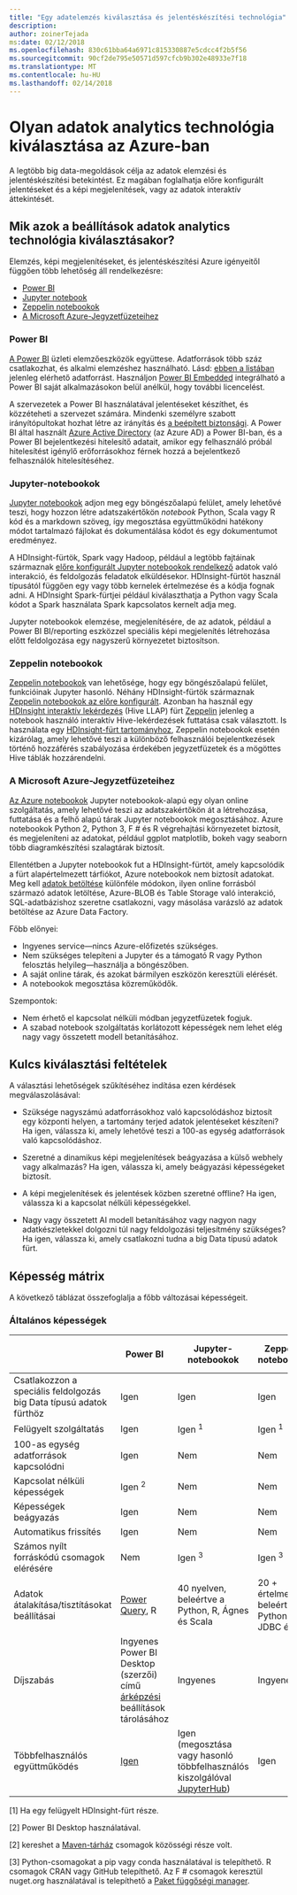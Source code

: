 ```yaml
---
title: "Egy adatelemzés kiválasztása és jelentéskészítési technológia"
description: 
author: zoinerTejada
ms:date: 02/12/2018
ms.openlocfilehash: 830c61bba64a6971c815330887e5cdcc4f2b5f56
ms.sourcegitcommit: 90cf2de795e50571d597cfcb9b302e48933e7f18
ms.translationtype: MT
ms.contentlocale: hu-HU
ms.lasthandoff: 02/14/2018
---
```

# <a name="choosing-a-data-analytics-technology-in-azure"></a>Olyan adatok analytics technológia kiválasztása az Azure-ban

A legtöbb big data-megoldások célja az adatok elemzési és jelentéskészítési betekintést. Ez magában foglalhatja előre konfigurált jelentéseket és a képi megjelenítések, vagy az adatok interaktív áttekintését. 

## <a name="what-are-your-options-when-choosing-a-data-analytics-technology"></a>Mik azok a beállítások adatok analytics technológia kiválasztásakor?

Elemzés, képi megjelenítéseket, és jelentéskészítési Azure igényeitől függően több lehetőség áll rendelkezésre:

- [Power BI](/power-bi/)
- [Jupyter notebook](https://jupyter.readthedocs.io/en/latest/index.html)
- [Zeppelin notebookok](https://zeppelin.apache.org/)
- [A Microsoft Azure-Jegyzetfüzeteihez](https://notebooks.azure.com/)

### <a name="power-bi"></a>Power BI

[A Power BI](/power-bi/) üzleti elemzőeszközök együttese. Adatforrások több száz csatlakozhat, és alkalmi elemzéshez használható. Lásd: [ebben a listában](/power-bi/desktop-data-sources) jelenleg elérhető adatforrást. Használjon [Power BI Embedded](https://azure.microsoft.com/services/power-bi-embedded/) integrálható a Power BI saját alkalmazásokon belül anélkül, hogy további licencelést.

A szervezetek a Power BI használatával jelentéseket készíthet, és közzéteheti a szervezet számára. Mindenki személyre szabott irányítópultokat hozhat létre az irányítás és [a beépített biztonsági](/power-bi/service-admin-power-bi-security). A Power BI által használt [Azure Active Directory](/azure/active-directory/) (az Azure AD) a Power BI-ban, és a Power BI bejelentkezési hitelesítő adatait, amikor egy felhasználó próbál hitelesítést igénylő erőforrásokhoz férnek hozzá a bejelentkező felhasználók hitelesítéséhez.

### <a name="jupyter-notebooks"></a>Jupyter-notebookok 

[Jupyter notebookok](https://jupyter.readthedocs.io/en/latest/index.html) adjon meg egy böngészőalapú felület, amely lehetővé teszi, hogy hozzon létre adatszakértőkön *notebook* Python, Scala vagy R kód és a markdown szöveg, így megosztása együttműködni hatékony módot tartalmazó fájlokat és dokumentálása kódot és egy dokumentumot eredményez.

A HDInsight-fürtök, Spark vagy Hadoop, például a legtöbb fajtáinak származnak [előre konfigurált Jupyter notebookok rendelkező](/azure/hdinsight/spark/apache-spark-jupyter-notebook-kernels) adatok való interakció, és feldolgozás feladatok elküldésekor. HDInsight-fürtöt használ típusától függően egy vagy több kernelek értelmezése és a kódja fognak adni. A HDInsight Spark-fürtjei például kiválaszthatja a Python vagy Scala kódot a Spark használata Spark kapcsolatos kernelt adja meg.

Jupyter notebookok elemzése, megjelenítésére, de az adatok, például a Power BI BI/reporting eszközzel speciális képi megjelenítés létrehozása előtt feldolgozása egy nagyszerű környezetet biztosítson.

### <a name="zeppelin-notebooks"></a>Zeppelin notebookok

[Zeppelin notebookok](https://zeppelin.apache.org/) van lehetősége, hogy egy böngészőalapú felület, funkcióinak Jupyter hasonló. Néhány HDInsight-fürtök származnak [Zeppelin notebookok az előre konfigurált](/azure/hdinsight/spark/apache-spark-zeppelin-notebook). Azonban ha használ egy [HDInsight interaktív lekérdezés](/azure/hdinsight/interactive-query/apache-interactive-query-get-started) (Hive LLAP) fürt [Zeppelin](/azure/hdinsight/hdinsight-connect-hive-zeppelin) jelenleg a notebook használó interaktív Hive-lekérdezések futtatása csak választott. Is használata egy [HDInsight-fürt tartományhoz](/azure/hdinsight/domain-joined/apache-domain-joined-introduction), Zeppelin notebookok esetén kizárólag, amely lehetővé teszi a különböző felhasználói bejelentkezések történő hozzáférés szabályozása érdekében jegyzetfüzetek és a mögöttes Hive táblák hozzárendelni.

### <a name="microsoft-azure-notebooks"></a>A Microsoft Azure-Jegyzetfüzeteihez

[Az Azure notebookok](https://notebooks.azure.com/) Jupyter notebookok-alapú egy olyan online szolgáltatás, amely lehetővé teszi az adatszakértőkön át a létrehozása, futtatása és a felhő alapú tárak Jupyter notebookok megosztásához. Azure notebookok Python 2, Python 3, F # és R végrehajtási környezetet biztosít, és megjeleníteni az adatokat, például ggplot matplotlib, bokeh vagy seaborn több diagramkészítési szalagtárak biztosít.

Ellentétben a Jupyter notebookok fut a HDInsight-fürtöt, amely kapcsolódik a fürt alapértelmezett tárfiókot, Azure notebookok nem biztosít adatokat. Meg kell [adatok betöltése](https://notebooks.azure.com/Microsoft/libraries/samples/html/Getting%20to%20your%20Data%20in%20Azure%20Notebooks.ipynb) különféle módokon, ilyen online forrásból származó adatok letöltése, Azure-BLOB és Table Storage való interakció, SQL-adatbázishoz szeretne csatlakozni, vagy másolása varázsló az adatok betöltése az Azure Data Factory.

Főbb előnyei:

* Ingyenes service&mdash;nincs Azure-előfizetés szükséges.
* Nem szükséges telepíteni a Jupyter és a támogató R vagy Python felosztás helyileg&mdash;használja a böngészőben.
* A saját online tárak, és azokat bármilyen eszközön keresztüli elérését.
* A notebookok megosztása közreműködők.

Szempontok:

* Nem érhető el kapcsolat nélküli módban jegyzetfüzetek fogjuk.
* A szabad notebook szolgáltatás korlátozott képességek nem lehet elég nagy vagy összetett modell betanításához.

## <a name="key-selection-criteria"></a>Kulcs kiválasztási feltételek

A választási lehetőségek szűkítéséhez indítása ezen kérdések megválaszolásával:

- Szüksége nagyszámú adatforrásokhoz való kapcsolódáshoz biztosít egy központi helyen, a tartomány terjed adatok jelentéseket készíteni? Ha igen, válassza ki, amely lehetővé teszi a 100-as egység adatforrások való kapcsolódáshoz.

- Szeretné a dinamikus képi megjelenítések beágyazása a külső webhely vagy alkalmazás? Ha igen, válassza ki, amely beágyazási képességeket biztosít.

- A képi megjelenítések és jelentések közben szeretné offline? Ha igen, válassza ki a kapcsolat nélküli képességekkel.

- Nagy vagy összetett AI modell betanításához vagy nagyon nagy adatkészletekkel dolgozni túl nagy feldolgozási teljesítmény szükséges? Ha igen, válassza ki, amely csatlakozni tudna a big Data típusú adatok fürt.

## <a name="capability-matrix"></a>Képesség mátrix

A következő táblázat összefoglalja a főbb változásai képességeit. 

### <a name="general-capabilities"></a>Általános képességek

| | Power BI | Jupyter-notebookok | Zeppelin notebookok | A Microsoft Azure-Jegyzetfüzeteihez |
| --- | --- | --- | --- | --- |
| Csatlakozzon a speciális feldolgozás big Data típusú adatok fürthöz | Igen | Igen | Igen | Nem |
| Felügyelt szolgáltatás | Igen | Igen <sup>1</sup> | Igen <sup>1</sup> | Igen |
| 100-as egység adatforrások kapcsolódni | Igen | Nem | Nem | Nem |
| Kapcsolat nélküli képességek | Igen <sup>2</sup> | Nem | Nem | Nem |
| Képességek beágyazás | Igen | Nem | Nem | Nem |
| Automatikus frissítés | Igen | Nem | Nem | Nem |
| Számos nyílt forráskódú csomagok elérésére | Nem | Igen <sup>3</sup> | Igen <sup>3</sup> | Igen <sup>4</sup> |
| Adatok átalakítása/tisztításokat beállításai | [Power Query](https://powerbi.microsoft.com/blog/getting-started-with-power-query-part-i/), R | 40 nyelven, beleértve a Python, R, Ágnes és Scala | 20 + értelmezők, beleértve a Python, JDBC és R | Python, F # R |
| Díjszabás | Ingyenes Power BI Desktop (szerzői) című [árképzési](https://powerbi.microsoft.com/pricing/) beállítások tárolásához | Ingyenes | Ingyenes | Ingyenes |
| Többfelhasználós együttműködés | [Igen](/power-bi/service-how-to-collaborate-distribute-dashboards-reports) | Igen (megosztása vagy hasonló többfelhasználós kiszolgálóval [JupyterHub](https://github.com/jupyterhub/jupyterhub)) | Igen | Igen (a megosztás) |

[1] Ha egy felügyelt HDInsight-fürt része.

[2] Power BI Desktop használatával.

[2] kereshet a [Maven-tárház](http://search.maven.org/) csomagok közösségi része volt.

[3] Python-csomagokat a pip vagy conda használatával is telepíthető. R csomagok CRAN vagy GitHub telepíthető. Az F # csomagok keresztül nuget.org használatával is telepíthető a [Paket függőségi manager](https://fsprojects.github.io/Paket/).


